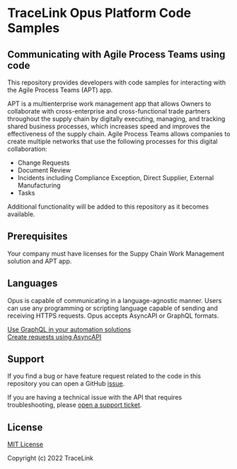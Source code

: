 # TraceLink Opus Platform Code Samples #

## Communicating with Agile Process Teams using code ##  

This repository provides developers with code samples for interacting with the Agile Process Teams (APT) app.  

APT is a multienterprise work management app that allows Owners to collaborate with cross-enterprise and cross-functional trade partners throughout the supply chain by digitally executing, managing, and tracking shared business processes, which increases speed and improves the effectiveness of the supply chain. Agile Process Teams allows companies to create multiple networks that use the following processes for this digital collaboration:  

- Change Requests
- Document Review
- Incidents including Compliance Exception, Direct Supplier, External Manufacturing
- Tasks

Additional functionality will be added to this repository as it becomes available.  

## Prerequisites ##  

Your company must have licenses for the Suppy Chain Work Management solution and APT app.  

## Languages ##  
Opus is capable of communicating in a language-agnostic manner.  Users can use any programming or scripting language capable of sending and receiving HTTPS requests.  Opus accepts AsyncAPI or GraphQL formats.  

[Use GraphQL in your automation solutions](GraphQL/program_integration/readme.md)  
[Create requests using AsyncAPI](asyncapi/AsyncAPI_Requests.md)  

## Support ##  

If you find a bug or have feature request related to the code in this repository you can open a GitHub [issue](https://github.com/tracelink/code-samples/issues).

If you are having a technical issue with the API that requires troubleshooting, please [open a support ticket](https://www.tracelink.com/support).

## License ##  

[MIT License](https://github.com/tracelink/code-samples/blob/4264373bdd1b093344538053709cfa538f36af47/LICENSE)

Copyright (c) 2022 TraceLink  
